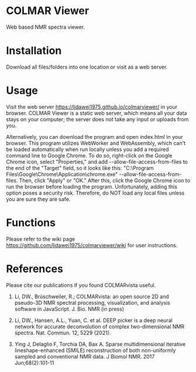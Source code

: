 # COLMAR Viewer
Web based NMR spectra viewer.

# Installation
Download all files/folders into one location or visit as a web server.

# Usage
Visit the web server https://lidawei1975.github.io/colmarviewer/ in your browser. COLMAR Viewer is a static web server, which means all your data stays on your computer; the server does not take any input or uploads from you.

Alternatively, you can download the program and open index.html in your browser. This program utilizes WebWorker and WebAssembly, which can't be loaded automatically when run locally unless you add a required command line to Google Chrome. To do so, right-click on the Google Chrome icon, select "Properties," and add --allow-file-access-from-files to the end of the "Target" field, so it looks like this: "C:\Program Files\Google\Chrome\Application\chrome.exe" --allow-file-access-from-files. Then, click "Apply" or "OK." After this, click the Google Chrome icon to run the browser before loading the program. Unfortunately, adding this option poses a security risk. Therefore, do NOT load any local files unless you are sure they are safe.

# Functions

Please refer to the wiki page https://github.com/lidawei1975/colmarviewer/wiki for user instructions. 

              
# References
Please cite our publications if you found COLMARvista useful.

1. Li, DW., Brüschweiler, R.; COLMARvista: an open source 2D and pseudo-3D NMR spectral processing, visualization, and analysis software in JavaScript. J. Bio. NMR (in press)

2. Li, DW., Hansen, A.L., Yuan, C. et al. DEEP picker is a deep neural network for accurate deconvolution of complex two-dimensional NMR spectra. Nat. Commun. 12, 5229 (2021).

3. Ying J, Delaglio F, Torchia DA, Bax A. Sparse multidimensional iterative lineshape-enhanced (SMILE) reconstruction of both non-uniformly sampled and conventional NMR data. J Biomol NMR. 2017 Jun;68(2):101-11
